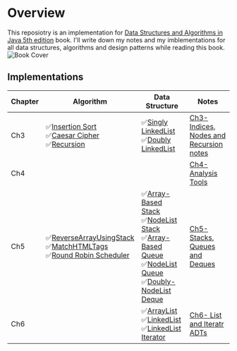 # Overview
This reposiotry is an implementation for [Data Structures and Algorithms in Java 5th edition](https://www.amazon.com/Data-Structures-Algorithms-Java-fifth/dp/B006UQE9ZK) book. I'll write down my notes and my imblementations for all data structures, algorithms and design patterns while reading this book. 
![Book Cover](https://images-na.ssl-images-amazon.com/images/I/419hgGivjWL.jpg)
## Implementations 
|Chapter  |Algorithm  |Data Structure | Notes |  
|--|--|--|--|  
|Ch3  | :white_check_mark:[Insertion Sort](/InsertionSort)<br> :white_check_mark:[Caesar Cipher](/CaesarCipher)<br> :white_check_mark:[Recursion](/Recursion)<br>| :white_check_mark:[Singly LinkedList](/SinglyLinkedList)<br> :white_check_mark:[Doubly LinkedList](/DoublyLinkedList)<br> | [Ch3- Indices, Nodes and Recursion notes](/Chapter3-Notes.md)|  
|Ch4||| [Ch4- Analysis Tools](/Chapter4-Notes.md)|  
|Ch5| :white_check_mark:[ReverseArrayUsingStack](/Stack/src/algorithms/ReverseArrayUsingStack.java) <br> :white_check_mark:[MatchHTMLTags](/Stack/src/algorithms/MatchHtmlTags.java) <br> :white_check_mark:[Round Robin Scheduler](/Queue/src) <br>  | :white_check_mark:[Array-Based Stack](/Stack)<br> :white_check_mark:[NodeList Stack](/Stack)<br> :white_check_mark:[Array-Based Queue](/Queue/src/ArrayQueue.java)<br> :white_check_mark:[NodeList Queue](/Queue/src/NodeQueue.java)<br> :white_check_mark:[Doubly-NodeList Deque](/Queue/src/NodeDeque.java)<br> | [Ch5- Stacks, Queues and Deques](/Chapter5-Notes.md)|
|Ch6| | :white_check_mark:[ArrayList](/List/src/ArrayBased)<br> :white_check_mark:[LinkedList](/List/src/NodeBased)<br> :white_check_mark:[LinkedList Iterator](/List/test/NodeBased/NodeBasedListIteratorTest.java)<br> | [Ch6- List and Iteratr ADTs](/Chapter6-Notes.md)|